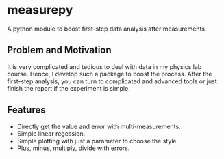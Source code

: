 # measurepy
A python module to boost first-step data analysis after measurements.

## Problem and Motivation

It is very complicated and tedious to deal with data in my physics lab course. Hence, I develop such a package to boost the process. After the first-step analysis, you can turn to complicated and advanced tools or just finish the report if the experiment is simple.

## Features

- Directly get the value and error with multi-measurements.
- Simple linear regession.
- Simple plotting with just a parameter to choose the style.
- Plus, minus, multiply, divide with errors.
